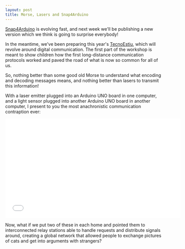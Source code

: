 ```yaml
---
layout: post
title: Morse, Lasers and Snap4Arduino
---
```


[Snap4Arduino](http://s4a.cat/snap) is evolving fast, and next week we'll be publishing a new version which we think is going to surprise everybody!

In the meantime, we've been preparing this year's [TecnoEstiu](http://tecnoestiu.citilab.eu/), which will revolve around digital communication. The first part of the workshop is meant to show children how the first long-distance communication protocols worked and paved the road of what is now so common for all of us.

So, nothing better than some good old Morse to understand what encoding and decoding messages means, and nothing better than lasers to transmit this information!

With a laser emitter plugged into an Arduino UNO board in one computer, and a light sensor plugged into another Arduino UNO board in another computer, I present to you the most anachronistic communication contraption ever:

<iframe width="560" height="315" src="//www.youtube.com/embed/ITCOfX-o1vM" frameborder="0" allowfullscreen></iframe>

Now, what if we put two of these in each home and pointed them to interconnected relay stations able to handle requests and distribute signals around, creating a global network that allowed people to exchange pictures of cats and get into arguments with strangers?
